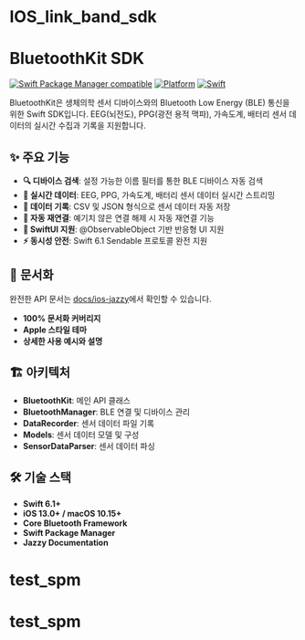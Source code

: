 # IOS_link_band_sdk

# BluetoothKit SDK

[![Swift Package Manager compatible](https://img.shields.io/badge/Swift%20Package%20Manager-compatible-brightgreen.svg)](https://github.com/apple/swift-package-manager)
[![Platform](https://img.shields.io/badge/platform-iOS%2013.0%2B%20%7C%20macOS%2010.15%2B-lightgrey.svg)](https://developer.apple.com/documentation/)
[![Swift](https://img.shields.io/badge/Swift-6.1-orange.svg)](https://swift.org)

BluetoothKit은 생체의학 센서 디바이스와의 Bluetooth Low Energy (BLE) 통신을 위한 Swift SDK입니다. EEG(뇌전도), PPG(광전 용적 맥파), 가속도계, 배터리 센서 데이터의 실시간 수집과 기록을 지원합니다.

## ✨ 주요 기능

- **🔍 디바이스 검색**: 설정 가능한 이름 필터를 통한 BLE 디바이스 자동 검색
- **📡 실시간 데이터**: EEG, PPG, 가속도계, 배터리 센서 데이터 실시간 스트리밍
- **💾 데이터 기록**: CSV 및 JSON 형식으로 센서 데이터 자동 저장
- **🔄 자동 재연결**: 예기치 않은 연결 해제 시 자동 재연결 기능
- **📱 SwiftUI 지원**: @ObservableObject 기반 반응형 UI 지원
- **⚡ 동시성 안전**: Swift 6.1 Sendable 프로토콜 완전 지원

## 📖 문서화

완전한 API 문서는 [docs/ios-jazzy](docs/ios-jazzy/index.html)에서 확인할 수 있습니다.
- **100% 문서화 커버리지**
- **Apple 스타일 테마**
- **상세한 사용 예시와 설명**

## 🏗️ 아키텍처

- **BluetoothKit**: 메인 API 클래스
- **BluetoothManager**: BLE 연결 및 디바이스 관리
- **DataRecorder**: 센서 데이터 파일 기록
- **Models**: 센서 데이터 모델 및 구성
- **SensorDataParser**: 센서 데이터 파싱

## 🛠️ 기술 스택

- **Swift 6.1+**
- **iOS 13.0+ / macOS 10.15+**
- **Core Bluetooth Framework**
- **Swift Package Manager**
- **Jazzy Documentation**
# test_spm
# test_spm
